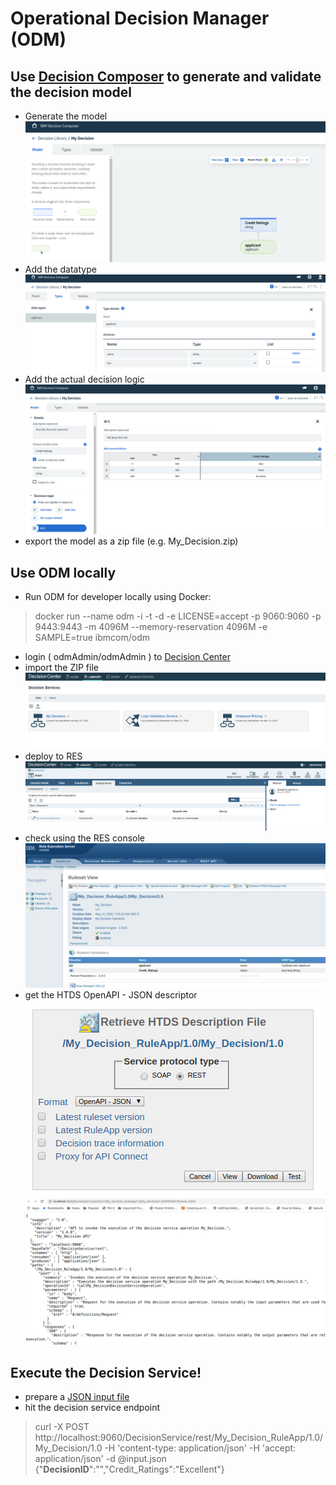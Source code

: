 # Operational Decision Manager (ODM) 

## Use [Decision Composer](https://decision-composer.ibm.com) to generate and validate the decision model
* Generate the model
  ![themodel](decisioncomposer_model.png)
* Add the datatype
  ![thedatatype](decisioncomposer_datatype.png)
* Add the actual decision logic
  ![thelogic](decisioncomposer_dt.png)
* export the model as a zip file (e.g. My_Decision.zip)

## Use ODM locally
* Run ODM for developer locally using Docker: 
>docker run --name odm -i -t -d -e LICENSE=accept -p 9060:9060 -p 9443:9443 -m 4096M --memory-reservation 4096M -e SAMPLE=true ibmcom/odm
* login ( odmAdmin/odmAdmin ) to [Decision Center](http://localhost:9060/decisioncenter/login)
* import the ZIP file 
  ![odm](odm_decisioncenter.png)
* deploy to RES
  ![odm_deployments](odm_decisioncenter_deployments.png)
* check using the RES console
  ![res](odm_res_console.png) 
* get the HTDS OpenAPI - JSON descriptor
  ![res_htds](odm_retrieve_htds.png)
  ![res_openapi](odm_decisionservice_openapi.png)

## Execute the Decision Service!
* prepare a [JSON input file](input.json)
* hit the decision service endpoint
>curl -X POST http://localhost:9060/DecisionService/rest/My_Decision_RuleApp/1.0/My_Decision/1.0 -H 'content-type: application/json' -H 'accept: application/json' -d @input.json
>{"__DecisionID__":"","Credit_Ratings":"Excellent"}
